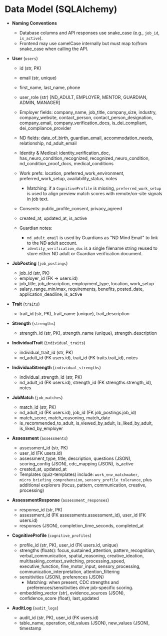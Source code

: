 # Data Model (SQLAlchemy)

- __Naming Conventions__
  - Database columns and API responses use snake_case (e.g., `job_id`, `is_active`).
  - Frontend may use camelCase internally but must map to/from snake_case when calling the API.

- __User__ (`users`)
  - id (str, PK)
  - email (str, unique)
  - first_name, last_name, phone
  - user_role (str) [ND_ADULT, EMPLOYER, MENTOR, GUARDIAN, ADMIN, MANAGER]
  - Employer fields: company_name, job_title, company_size, industry, company_website, contact_person, contact_person_designation, company_email, company_verification_docs, is_dei_compliant, dei_compliance_provider
  - ND fields: date_of_birth, guardian_email, accommodation_needs, relationship, nd_adult_email
  - Identity & Medical: identity_verification_doc, has_neuro_condition_recognized, recognized_neuro_condition, nd_condition_proof_docs, medical_conditions
  - Work prefs: location, preferred_work_environment, preferred_work_setup, availability_status, notes
    - Matching: if a `CognitiveProfile` is missing, `preferred_work_setup` is used to align preview match scores with remote/on-site signals in job text.
  - Consents: public_profile_consent, privacy_agreed
  - created_at, updated_at, is_active

  - Guardian notes:
    - `nd_adult_email` is used by Guardians as "ND Mind Email" to link to the ND adult account.
    - `identity_verification_doc` is a single filename string reused to store either ND adult or Guardian verification document.

- __JobPosting__ (`job_postings`)
  - job_id (str, PK)
  - employer_id (FK -> users.id)
  - job_title, job_description, employment_type, location, work_setup
  - salary_range_min/max, requirements, benefits, posted_date, application_deadline, is_active

- __Trait__ (`traits`)
  - trait_id (str, PK), trait_name (unique), trait_description

- __Strength__ (`strengths`)
  - strength_id (str, PK), strength_name (unique), strength_description

- __IndividualTrait__ (`individual_traits`)
  - individual_trait_id (str, PK)
  - nd_adult_id (FK users.id), trait_id (FK traits.trait_id), notes

- __IndividualStrength__ (`individual_strengths`)
  - individual_strength_id (str, PK)
  - nd_adult_id (FK users.id), strength_id (FK strengths.strength_id), notes

- __JobMatch__ (`job_matches`)
  - match_id (str, PK)
  - nd_adult_id (FK users.id), job_id (FK job_postings.job_id)
  - match_score, match_reasoning, match_date
  - is_recommended_to_adult, is_viewed_by_adult, is_liked_by_adult, is_liked_by_employer

- __Assessment__ (`assessments`)
  - assessment_id (str, PK)
  - user_id (FK users.id)
  - assessment_type, title, description, questions (JSON), scoring_config (JSON), cdc_mapping (JSON), is_active
  - created_at, updated_at
  - Templates (quiz-templates) include: `work_env_matchmaker`, `micro_briefing_comprehension`, `sensory_profile_tolerance`, plus additional explorers (focus, pattern, communication, creative, processing)

- __AssessmentResponse__ (`assessment_responses`)
  - response_id (str, PK)
  - assessment_id (FK assessments.assessment_id), user_id (FK users.id)
  - responses (JSON), completion_time_seconds, completed_at

- __CognitiveProfile__ (`cognitive_profiles`)
  - profile_id (str, PK), user_id (FK users.id, unique)
  - strengths (floats): focus_sustained_attention, pattern_recognition, verbal_communication, spatial_reasoning, creative_ideation, multitasking_context_switching, processing_speed, executive_function, fine_motor_input, sensory_processing, communication_interpretation, attention_filtering
  - sensitivities (JSON), preferences (JSON)
    - Matching: when present, CDC strengths and preferences/sensitivities drive job-specific scoring.
  - embedding_vector (str), evidence_sources (JSON), confidence_score (float), last_updated

- __AuditLog__ (`audit_logs`)
  - audit_id (str, PK), user_id (FK users.id)
  - table_name, operation, old_values (JSON), new_values (JSON), timestamp
